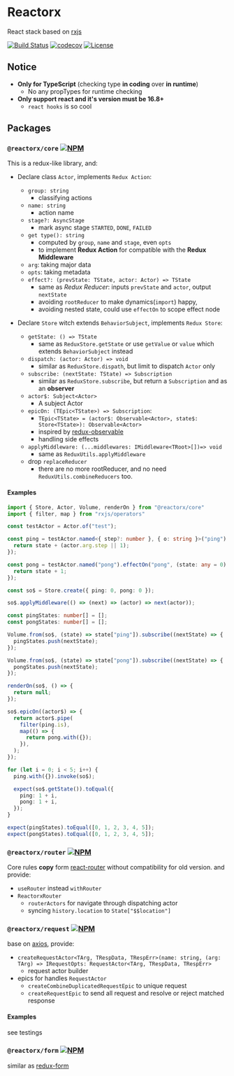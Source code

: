 # Reactorx

React stack based on [rxjs](https://github.com/ReactiveX/rxjs)

[![Build Status](https://img.shields.io/travis/querycap/reactorx.svg?style=flat-square)](https://travis-ci.org/querycap/reactorx)
[![codecov](https://codecov.io/gh/querycap/reactorx/branch/master/graph/badge.svg)](https://codecov.io/gh/querycap/reactorx)
[![License](https://img.shields.io/npm/l/@reactorx/core.svg?style=flat-square)](https://npmjs.org/package/@reactorx/core)

## Notice

* **Only for TypeScript** (checking type **in coding** over **in runtime**)
    * No any propTypes for runtime checking
* **Only support react and it's version must be 16.8+**
    * `react hooks` is so cool

## Packages

### `@reactorx/core` [![NPM](https://img.shields.io/npm/v/@reactorx/core.svg?style=flat-square)](https://npmjs.org/package/@reactorx/core)

This is a redux-like library, and: 

* Declare class `Actor`, implements `Redux Action`:
    * `group: string`
        * classifying actions
    * `name: string` 
        * action name
    * `stage?: AsyncStage`
        * mark async stage `STARTED`, `DONE`, `FAILED` 
    * `get type(): string` 
        * computed by `group`, `name` and `stage`, even `opts`
        * to implement **Redux Action** for compatible with the **Redux Middleware**
    * `arg`: taking major data
    * `opts`: taking metadata 
    * `effect?: (prevState: TState, actor: Actor) => TState`
        * same as *Redux Reducer*: inputs `prevState` and `actor`, output `nextState`
        * avoiding `rootReducer` to make dynamics(`import`) happy,
        * avoiding nested state, could use `effectOn` to scope effect node      
    
* Declare `Store` witch extends `BehaviorSubject`, implements `Redux Store`:
    * `getState: () => TState`
        * same as `ReduxStore.getState` or use `getValue` or `value` which extends `BehaviorSubject` instead
    * `dispatch: (actor: Actor) => void` 
        * similar as `ReduxStore.dispath`, but limit to dispatch `Actor` only
    * `subscribe: (nextState: TState) => Subscription`
        * similar as `ReduxStore.subscribe`, but return a `Subscription` and as an **observer**
    * `actor$: Subject<Actor>` 
        * A subject Actor
    * `epicOn: (TEpic<TState>) => Subscription`:
        * `TEpic<TState> = (actor$: Observable<Actor>, state$: Store<TState>): Observable<Actor>`
        * inspired by [redux-observable](https://redux-observable.js.org/docs/basics/Epics.html) 
        * handling side effects  
    * `applyMiddleware: (...middlewares: IMiddleware<TRoot>[])=> void`
        * same as `ReduxUtils.applyMiddleware`
    * drop `replaceReducer`
        * there are no more rootReducer, and no need `ReduxUtils.combineReducers` too.
        
#### Examples

```typescript
import { Store, Actor, Volume, renderOn } from "@reactorx/core"
import { filter, map } from "rxjs/operators"

const testActor = Actor.of("test");

const ping = testActor.named<{ step?: number }, { o: string }>("ping").effectOn("ping", (state: any = 0, actor) => {
  return state + (actor.arg.step || 1);
});

const pong = testActor.named("pong").effectOn("pong", (state: any = 0) => {
  return state + 1;
});

const so$ = Store.create({ ping: 0, pong: 0 });

so$.applyMiddleware(() => (next) => (actor) => next(actor));

const pingStates: number[] = [];
const pongStates: number[] = [];

Volume.from(so$, (state) => state["ping"]).subscribe((nextState) => {
  pingStates.push(nextState);
});

Volume.from(so$, (state) => state["pong"]).subscribe((nextState) => {
  pongStates.push(nextState);
});

renderOn(so$, () => {
  return null;
});

so$.epicOn((actor$) => {
  return actor$.pipe(
    filter(ping.is),
    map(() => {
      return pong.with({});
    }),
  );
});

for (let i = 0; i < 5; i++) {
  ping.with({}).invoke(so$);

  expect(so$.getState()).toEqual({
    ping: 1 + i,
    pong: 1 + i,
  });
}

expect(pingStates).toEqual([0, 1, 2, 3, 4, 5]);
expect(pongStates).toEqual([0, 1, 2, 3, 4, 5]);
```        

### `@reactorx/router` [![NPM](https://img.shields.io/npm/v/@reactorx/router.svg?style=flat-square)](https://npmjs.org/package/@reactorx/router)

Core rules **copy** form [react-router](https://github.com/ReactTraining/react-router) 
without compatibility for old version. and provide: 

* `useRouter` instead `withRouter`
* `ReactorxRouter`
    * `routerActors` for navigate through dispatching actor 
    * syncing `history.location` to `State["$$location"]`


### `@reactorx/request` [![NPM](https://img.shields.io/npm/v/@reactorx/request.svg?style=flat-square)](https://npmjs.org/package/@reactorx/request)

base on [axios](https://github.com/axios/axios), provide:

* `createRequestActor<TArg, TRespData, TRespErr>(name: string, (arg: TArg) => IRequestOpts: RequestActor<TArg, TRespData, TRespErr>`
    * request actor builder
* epics for handles `RequestActor`
    * `createCombineDuplicatedRequestEpic` to unique request
    * `createRequestEpic` to send all request and resolve or reject matched response

#### Examples

see testings

### `@reactorx/form` [![NPM](https://img.shields.io/npm/v/@reactorx/form.svg?style=flat-square)](https://npmjs.org/package/@reactorx/form)

similar as [redux-form](https://redux-form.com)
